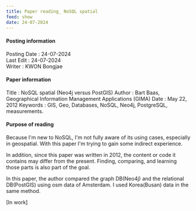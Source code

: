 ```yaml
---
title: Paper reading_ NoSQL spatial
feed: show
date: 24-07-2024
---
```

#### Posting information

Posting Date : 24-07-2024  
Last Edit : 24-07-2024  
Writer : KWON Bongjae

#### Paper information

Title : NoSQL spatial (Neo4j versus PostGIS)
Author : Bart Baas, Geographical Information Management Applications (GIMA)
Date : May 22, 2012
Keywords : GIS, Geo, Databases, NoSQL, Neo4j, PostgreSQL, measurements.

#### Purpose of reading

Because I'm new to NoSQL, I'm not fully aware of its using cases, especially in geospatial. With this paper I'm trying to gain some indirect experience.

In addition, since this paper was written in 2012, the content or code it contains may differ from the present. Finding, comparing, and learning those parts is also part of the goal.

In this paper, the author compared the graph DB(Neo4j) and the relational DB(PostGIS) using osm data of  Amsterdam. I used Korea(Busan) data in the same method.

[In work]